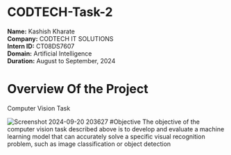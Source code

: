 # CODTECH-Task-2
**Name:** Kashish Kharate<br/>
**Company:** CODTECH IT SOLUTIONS<br/>
**Intern ID:** CT08DS7607<br/>
**Domain:** Artificial Intelligence<br/>
**Duration:** August to September, 2024

# Overview Of the Project
 Computer Vision Task
 
 ![Screenshot 2024-09-20 203627](https://github.com/user-attachments/assets/9e45a971-8a87-489b-9e00-6ecc1692ef39)
 #Objective
 The objective of the computer vision task described above is to develop and evaluate a machine learning model that can accurately solve a specific visual recognition problem, such as image classification or object detection
